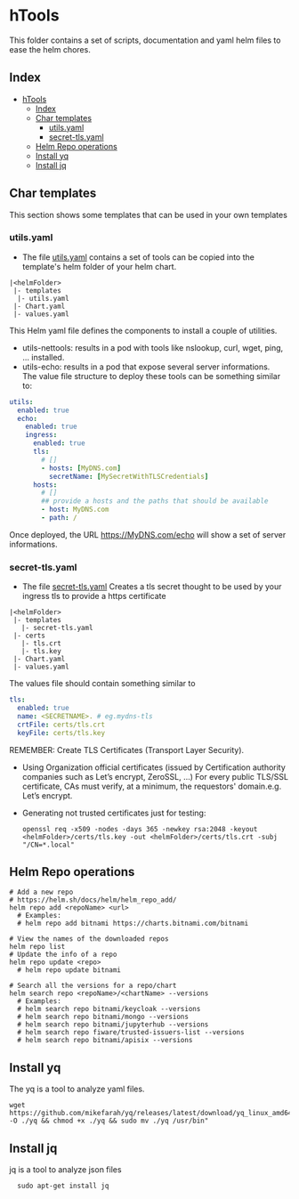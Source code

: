 # hTools
This folder contains a set of scripts, documentation and yaml helm files to ease the helm chores.
## Index
- [hTools](#htools)
  - [Index](#index)
  - [Char templates](#char-templates)
    - [utils.yaml](#utilsyaml)
    - [secret-tls.yaml](#secret-tlsyaml)
  - [Helm Repo operations](#helm-repo-operations)
  - [Install yq](#install-yq)
  - [Install jq](#install-jq)
## Char templates
This section shows some templates that can be used in your own templates  
### utils.yaml
- The file [utils.yaml](./templates/utils.yaml) contains a set of tools can be copied into the template's helm folder of your helm chart.  
```
|<helmFolder>
 |- templates
  |- utils.yaml
 |- Chart.yaml
 |- values.yaml
```

This Helm yaml file defines the components to install a couple of utilities.
- utils-nettools: results in a pod with tools like nslookup, curl, wget, ping, ... installed.
- utils-echo: results in a pod that expose several server informations.  
The value file structure to deploy these tools can be something similar to:
```yaml
utils:
  enabled: true
  echo:
    enabled: true
    ingress: 
      enabled: true
      tls:
        # []
        - hosts: [MyDNS.com]
          secretName: [MySecretWithTLSCredentials]
      hosts: 
        # []
        ## provide a hosts and the paths that should be available          
        - host: MyDNS.com
        - path: /
```

Once deployed, the URL https://MyDNS.com/echo will show a set of server informations.

### secret-tls.yaml
- The file [secret-tls.yaml](./templates/secret-tls.yaml) Creates a tls secret thought to be used by your ingress tls to provide a https certificate
```
|<helmFolder>
 |- templates
   |- secret-tls.yaml
 |- certs
   |- tls.crt
   |- tls.key
 |- Chart.yaml
 |- values.yaml
```
The values file should contain something similar to
```yaml
tls:
  enabled: true
  name: <SECRETNAME>. # eg.mydns-tls
  crtFile: certs/tls.crt
  keyFile: certs/tls.key
```
REMEMBER: Create TLS Certificates (Transport Layer Security).  
- Using Organization official certificates (issued by Certification authority companies such as Let’s encrypt, ZeroSSL, …) For every public TLS/SSL certificate, CAs must verify, at a minimum, the requestors' domain.e.g. Let’s encrypt.  
- Generating not trusted certificates just for testing:  

    ```shell
    openssl req -x509 -nodes -days 365 -newkey rsa:2048 -keyout <helmFolder>/certs/tls.key -out <helmFolder>/certs/tls.crt -subj "/CN=*.local"
    ```

## Helm Repo operations
```shell
# Add a new repo
# https://helm.sh/docs/helm/helm_repo_add/
helm repo add <repoName> <url>
  # Examples:
  # helm repo add bitnami https://charts.bitnami.com/bitnami

# View the names of the downloaded repos
helm repo list  
# Update the info of a repo
helm repo update <repo>
  # helm repo update bitnami
  
# Search all the versions for a repo/chart
helm search repo <repoName>/<chartName> --versions  
  # Examples:
  # helm search repo bitnami/keycloak --versions
  # helm search repo bitnami/mongo --versions
  # helm search repo bitnami/jupyterhub --versions
  # helm search repo fiware/trusted-issuers-list --versions
  # helm search repo bitnami/apisix --versions
```

## Install yq
The yq is a tool to analyze yaml files.
```shell
wget https://github.com/mikefarah/yq/releases/latest/download/yq_linux_amd64 -O ./yq && chmod +x ./yq && sudo mv ./yq /usr/bin"
```
## Install jq
jq is a tool to analyze json files
```shell
  sudo apt-get install jq
```